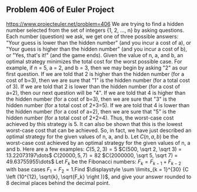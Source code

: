 ## Problem 406 of Euler Project 
https://www.projecteuler.net/problem=406
We are trying to find a hidden number selected from the set of integers {1, 2, ..., n} by asking questions. 
Each number (question) we ask, we get one of three possible answers: "Your guess is lower than the hidden number" (and you incur a cost of a), or
 "Your guess is higher than the hidden number" (and you incur a cost of b), or
 "Yes, that's it!" (and the game ends).
Given the value of n, a, and b, an optimal strategy minimizes the total cost for the worst possible case.
For example, if n = 5, a = 2, and b = 3, then we may begin by asking "2" as our first question.
If we are told that 2 is higher than the hidden number (for a cost of b=3), then we are sure that "1" is the hidden number (for a total cost of 3).
If we are told that 2 is lower than the hidden number (for a cost of a=2), then our next question will be "4".
If we are told that 4 is higher than the hidden number (for a cost of b=3), then we are sure that "3" is the hidden number (for a total cost of 2+3=5).
If we are told that 4 is lower than the hidden number (for a cost of a=2), then we are sure that "5" is the hidden number (for a total cost of 2+2=4).
Thus, the worst-case cost achieved by this strategy is 5. It can also be shown that this is the lowest worst-case cost that can be achieved. 
So, in fact, we have just described an optimal strategy for the given values of n, a, and b.
Let $C(n, a, b)$ be the worst-case cost achieved by an optimal strategy for the given values of n, a and b.
Here are a few examples:
$C(5, 2, 3) = 5$
$C(500, \sqrt 2, \sqrt 3) = 13.22073197\dots$
$C(20000, 5, 7) = 82$
$C(2000000, \sqrt 5, \sqrt 7) = 49.63755955\dots$
Let $F_k$ be the Fibonacci numbers: $F_k=F_{k-1}+F_{k-2}$ with base cases $F_1=F_2= 1$.Find $\displaystyle \sum \limits_{k = 1}^{30} {C \left (10^{12}, \sqrt{k}, \sqrt{F_k} \right )}$, and give your answer rounded to 8 decimal places behind the decimal point.
